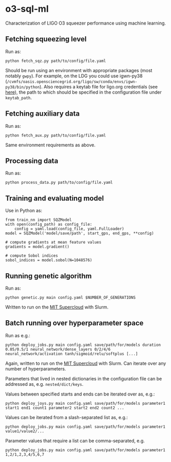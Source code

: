 # o3-sql-ml
Characterization of LIGO O3 squeezer performance using machine learning.

## Fetching squeezing level

Run as:

```
python fetch_sqz.py path/to/config/file.yaml
```

Should be run using an environment with appropriate packages (most notably `gwpy`).
For example, on the LDG you could use igwn-py38 (`/cvmfs/oasis.opensciencegrid.org/ligo/sw/conda/envs/igwn-py38/bin/python`).
Also requires a keytab file for ligo.org credentials (see [here](https://gwpy.github.io/docs/v0.1/timeseries/nds#kerberos-keytabs)),
the path to which should be specified in the configuration file under `keytab_path`.

## Fetching auxiliary data

Run as:

```
python fetch_aux.py path/to/config/file.yaml
```

Same environment requirements as above.

## Processing data

Run as:

```
python process_data.py path/to/config/file.yaml
```

## Training and evaluating model

Use in Python as:

```
from train_nn import SQZModel
with open(config_path) as config_file:
    config = yaml.load(config_file, yaml.FullLoader)
model = SQZModel('model/save/path', start_gps, end_gps, **config)

# compute gradients at mean feature values
gradients = model.gradient()

# compute Sobol indices
sobol_indices = model.sobol(N=1048576)
```

## Running genetic algorithm

Run as:

```
python genetic.py main config.yaml $NUMBER_OF_GENERATIONS
```

Written to run on the [MIT Supercloud](https://supercloud.mit.edu/) with Slurm.

## Batch running over hyperparameter space

Run as e.g.:

```
python deploy_jobs.py main config.yaml save/path/for/models duration 0.05/0.5/1 neural_network/dense_layers 0/2/4/6 neural_network/activation tanh/sigmoid/relu/softplus [...]
```

Again, written to run on the [MIT Supercloud](https://supercloud.mit.edu/) with Slurm.
Can iterate over any number of hyperparameters.

Parameters that lived in nested dictionaries in the configuration file can be addressed as, e.g. `nested/dict/keys`.

Values between specified starts and ends can be iterated over as, e.g.:

```
python deploy_joys.py main config.yaml save/path/for/models parameter1 start1 end1 count1 parameter2 start2 end2 count2 ...
```

Values can be iterated from a slash-separated list as, e.g.:

```
python deploy_jobs.py main config.yaml save/path/for/models parameter1 value1/value2/...
```

Parameter values that require a list can be comma-separated, e.g.

```
python deploy_jobs.py main config.yaml save/path/for/models parameter1 1,2/1,2,3,4/5,6,7
```